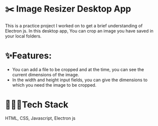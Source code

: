 # ✂️ Image Resizer Desktop App 
This is a practice project I worked on to get a brief understanding of Electron js. 
In this desktop app, You can crop an image you have saved in your local folders. 
# ✨Features:
- You can add a file to be cropped and at the time, you can see the current dimensions of the image.
- In the width and height input fields, you can give the dimensions to which you need the image to be cropped.
# 👩🏽‍💻Tech Stack
HTML, CSS, Javascript, Electron js 
 


